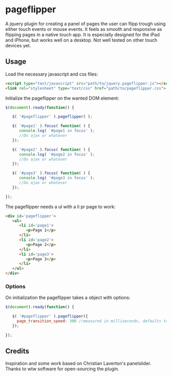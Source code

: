 pageflipper
=======

A jquery plugin for creating a panel of pages the user can flipp trough using either touch events or mouse events. It feels as smooth and responsive as flipping pages in a native touch app. It is especially designed for the iPad and iPhone, but works well on a desktop. Not well tested on other touch devices yet.

## Usage
Load the necessary javascript and css files:

```html
<script type="text/javascript" src="path/to/jquery.pageflipper.js"></script>
<link rel="stylesheet" type="text/css" href="path/to/pageflipper.css"> 
```

Initialize the pageflipper on the wanted DOM element:

```javascript
$(document).ready(function() {

   $( '#pageflipper' ).pageflipper( );

   $( '#page1' ).focus( function( ) {
      console.log( '#page1 in focus' );
      //Do ajax or whatever
   });

   $( '#page2' ).focus( function( ) {
      console.log( '#page2 in focus' );
      //Do ajax or whatever
   });

   $( '#page3' ).focus( function( ) {
      console.log( '#page3 in focus' );
      //Do ajax or whatever
   });

});
```

The pageflipper needs a ul with a li pr page to work:

```html
<div id='pageflipper'>
   <ul>
      <li id='page1'>
         <p>Page 1</p>
      </li>
      <li id='page2'>
         <p>Page 2</p>
      </li>
      <li id='page3'>
         <p>Page 3</p>
      </li>
   </ul>
</div>
```

### Options

On initialization the pageflipper takes a object with options:

```javascript
$(document).ready(function() {

   $( '#pageflipper' ).pageflipper({
     page_transition_speed: 300 //measured in milliseconds, defaults to 320
   });

});
```

Credits
------
Inspiration and some work based on Christian Laverton's panelslider.
Thanks to wtw software for open-sourcing the plugin.